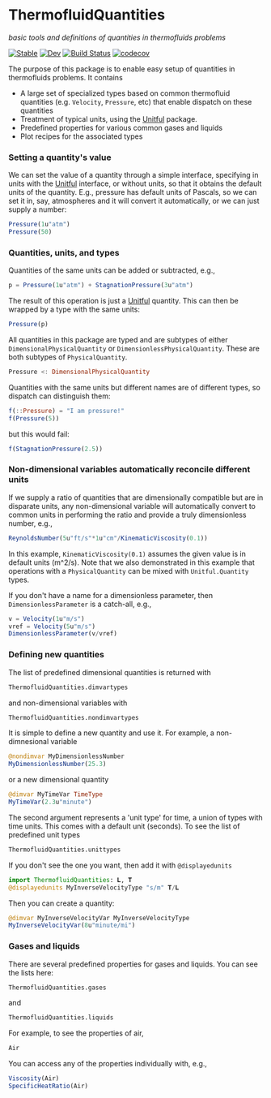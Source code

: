 # ThermofluidQuantities
*basic tools and definitions of quantities in thermofluids problems*


[![Stable](https://img.shields.io/badge/docs-stable-blue.svg)](https://uclamaethreads.github.io/ThermofluidQuantities.jl/stable/)
[![Dev](https://img.shields.io/badge/docs-dev-blue.svg)](https://uclamaethreads.github.io/ThermofluidQuantities.jl/dev/)
 [![Build Status](https://github.com/UCLAMAEThreads/ThermofluidQuantities.jl/workflows/CI/badge.svg)](https://github.com/UCLAMAEThreads/ThermofluidQuantities.jl/actions) [![codecov](https://codecov.io/gh/UCLAMAEThreads/ThermofluidQuantities.jl/branch/main/graph/badge.svg?token=m4pj7rjF0r)](https://codecov.io/gh/UCLAMAEThreads/ThermofluidQuantities.jl)

The purpose of this package is to enable easy setup of quantities in thermofluids problems. It contains
- A large set of specialized types based on common thermofluid quantities
  (e.g. `Velocity`, `Pressure`, etc) that enable dispatch on these
  quantities
- Treatment of typical units, using the [Unitful](https://github.com/PainterQubits/Unitful.jl) package.
- Predefined properties for various common gases and liquids
- Plot recipes for the associated types



### Setting a quantity's value

We can set the value of a quantity through a simple interface, specifying in units with the [Unitful](https://github.com/PainterQubits/Unitful.jl)
interface, or without units, so that it obtains the default units of the quantity. E.g., pressure has default units of Pascals, so we can
set it in, say, atmospheres and it will convert it automatically, or we can just supply a number:
```julia
Pressure(1u"atm")
Pressure(50)
```

### Quantities, units, and types


Quantities of the same units can be added or subtracted, e.g.,

```julia
p = Pressure(1u"atm") + StagnationPressure(3u"atm")
```

The result of this operation is just a [Unitful](https://github.com/PainterQubits/Unitful.jl) quantity. This can then be wrapped by a type with the same units:

```julia
Pressure(p)
```

All quantities in this package are typed and are subtypes of either `DimensionalPhysicalQuantity` or `DimensionlessPhysicalQuantity`. These are
both subtypes of `PhysicalQuantity`.

```julia
Pressure <: DimensionalPhysicalQuantity
```

Quantities with the same units but different names are of different types, so dispatch can distinguish them:

```julia
f(::Pressure) = "I am pressure!"
f(Pressure(5))
```

but this would fail:

```julia
f(StagnationPressure(2.5))
```

### Non-dimensional variables automatically reconcile different units

If we supply a ratio of quantities that are dimensionally compatible but are in disparate units, any non-dimensional variable will
automatically convert to common units in performing the ratio and provide a truly dimensionless number, e.g.,

```julia
ReynoldsNumber(5u"ft/s"*1u"cm"/KinematicViscosity(0.1))
```

In this example, `KinematicViscosity(0.1)` assumes the given value is in default units (m^2/s). Note that we also demonstrated in this example
that operations with a `PhysicalQuantity` can be mixed with `Unitful.Quantity` types.

If you don't have a name for a dimensionless parameter, then `DimensionlessParameter` is a catch-all, e.g.,

```julia
v = Velocity(1u"m/s")
vref = Velocity(5u"m/s")
DimensionlessParameter(v/vref)
```


### Defining new quantities

The list of predefined dimensional quantities is returned with 

```julia
ThermofluidQuantities.dimvartypes
```

and non-dimensional variables with

```julia
ThermofluidQuantities.nondimvartypes
```

It is simple to define a new quantity and use it. For example, a non-dimnesional variable

```julia
@nondimvar MyDimensionlessNumber
MyDimensionlessNumber(25.3)
```

or a new dimensional quantity

```julia
@dimvar MyTimeVar TimeType
MyTimeVar(2.3u"minute")
```
The second argument represents a 'unit type' for time, a union of types with time units. This comes with a default unit (seconds). To see the list of predefined unit types

```julia
ThermofluidQuantities.unittypes
```

If you don't see the one you want, then add it with `@displayedunits`

```julia
import ThermofluidQuantities: 𝐋, 𝐓
@displayedunits MyInverseVelocityType "s/m" 𝐓/𝐋
```

Then you can create a quantity:

```julia
@dimvar MyInverseVelocityVar MyInverseVelocityType
MyInverseVelocityVar(8u"minute/mi")
```

### Gases and liquids

There are several predefined properties for gases and liquids. You can see the lists here:

```julia
ThermofluidQuantities.gases
```

and

```julia
ThermofluidQuantities.liquids
```

For example, to see the properties of air,
```julia
Air
```

You can access any of the properties individually with, e.g.,
```julia
Viscosity(Air)
SpecificHeatRatio(Air)
```


